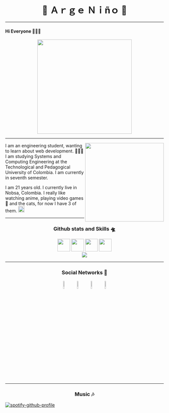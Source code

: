 <h1 align="center">💠 Ａｒｇｅ  Ｎｉñｏ 💠</h1>

---
<h4 color="">Hi Everyone 👨🏻‍💻</h4>

<div align="center">
    <img src="https://media.giphy.com/media/q8ld8Sk7WWyY0/giphy.gif" width="300"/>
</div>

---

<div>

<img src="https://media.giphy.com/media/IO2ICudgtBjby/giphy.gif" width="250" align="right"/>

<p align="left">
I am an engineering student, wanting to learn about web development. 👨🏻‍💻 I
am studying Systems and Computing Engineering at the Technological and
Pedagogical University of Colombia. I am currently in seventh semester.

I am 21 years old. I currently live in Nobsa, Colombia. I really like watching
anime, playing video games 👾 and the cats, for now I have 3 of
them. <img src="https://emojis.slackmojis.com/emojis/images/1588315024/8823/hyperkitty.gif?1588315024" width="20" />
</p>

</div>

---
<h3 align="center">Github stats and Skills 🛸</h3>

<p align="center">
    <img src="https://media3.giphy.com/media/ln7z2eWriiQAllfVcn/200w.webp" width="40">
    <img src="https://i.giphy.com/media/eNAsjO55tPbgaor7ma/200w.webp" width="40">
    <img src="https://media.giphy.com/media/fsEaZldNC8A1PJ3mwp/giphy.gif" width="40"/>
    <img src="https://i.giphy.com/media/KzJkzjggfGN5Py6nkT/200.webp" width="40">
    <br>
    <img align="center" src="https://github-readme-stats.vercel.app/api/top-langs/?username=argenh&layout=compact&theme=tokyonight" />
</p>

---
<h3 align="center">Social Networks 📱</h3>

<p align="center">
    <a href="https://www.linkedin.com/in/argeni%C3%B1o/"><img src="https://img.icons8.com/color/48/000000/linkedin.png" width="8%"/></a>
    <a href="https://twitter.com/NinoArge"><img src="https://img.icons8.com/color/48/000000/twitter.png" width="8%"/></a>
    <a href="https://www.instagram.com/arge.nino/"><img src="https://img.icons8.com/fluent/48/000000/instagram-new.png" width="8%"/></a>
    <a href="https://www.facebook.com/arge.nino"><img src="https://img.icons8.com/fluent/48/000000/facebook-new.png" width="8%"/></a>
</p>

---

<h3 align="center">Music 🎶</h3>

[![spotify-github-profile](https://spotify-github-profile.vercel.app/api/view?uid=22d42mz6d65glglhnf3jgctli&cover_image=true&theme=novatorem)](https://spotify-github-profile.vercel.app/api/view?uid=22d42mz6d65glglhnf3jgctli&redirect=true)


